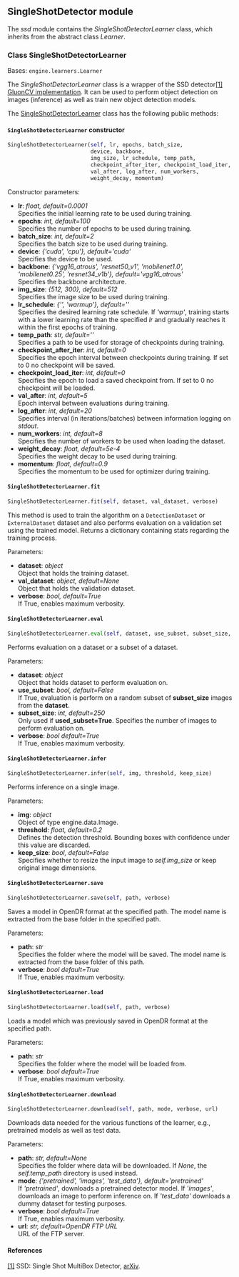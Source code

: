 ## SingleShotDetector module

The *ssd* module contains the *SingleShotDetectorLearner* class, which inherits from the abstract class *Learner*.

### Class SingleShotDetectorLearner
Bases: `engine.learners.Learner`

The *SingleShotDetectorLearner* class is a wrapper of the SSD detector[[1]](#ssd-1)
[GluonCV implementation](https://github.com/dmlc/gluon-cv/blob/master/gluoncv/model_zoo/ssd/ssd.py).
It can be used to perform object detection on images (inference) as well as train new object detection models.

The [SingleShotDetectorLearner](#src.opendr.perception.object_detection_2d.ssd.ssd_learner.py) class has the following
public methods:

#### `SingleShotDetectorLearner` constructor
```python
SingleShotDetectorLearner(self, lr, epochs, batch_size,
                          device, backbone,
                          img_size, lr_schedule, temp_path,
                          checkpoint_after_iter, checkpoint_load_iter,
                          val_after, log_after, num_workers,
                          weight_decay, momentum)
```

Constructor parameters:

- **lr**: *float, default=0.0001*\
  Specifies the initial learning rate to be used during training.
- **epochs**: *int, default=100*\
  Specifies the number of epochs to be used during training.
- **batch_size**: *int, default=2*\
  Specifies the batch size to be used during training.
- **device**: *{'cuda', 'cpu'}, default='cuda'*\
  Specifies the device to be used.
- **backbone**: *{'vgg16_atrous', 'resnet50_v1', 'mobilenet1.0', 'mobilenet0.25', 'resnet34_v1b'}, default='vgg16_atrous'*\
  Specifies the backbone architecture.
- **img_size**: *{512, 300}, default=512*\
  Specifies the image size to be used during training.
- **lr_schedule**: *{'', 'warmup'}, default=''*\
  Specifies the desired learning rate schedule. If *'warmup'*, training starts with a lower learning rate than the specified *lr* and gradually reaches it within the first epochs of training.
- **temp_path**: *str, default=''*\
  Specifies a path to be used for storage of checkpoints during training.
- **checkpoint_after_iter**: *int, default=0*\
  Specifies the epoch interval between checkpoints during training. If set to 0 no checkpoint will be saved.
- **checkpoint_load_iter**: *int, default=0*\
  Specifies the epoch to load a saved checkpoint from. If set to 0 no checkpoint will be loaded.
- **val_after**: *int, default=5*\
  Epoch interval between evaluations during training.
- **log_after**: *int, default=20*\
  Specifies interval (in iterations/batches) between information logging on *stdout*.
- **num_workers**: *int, default=8*\
  Specifies the number of workers to be used when loading the dataset.
- **weight_decay**: *float, default=5e-4*\
  Specifies the weight decay to be used during training.
- **momentum**: *float, default=0.9*\
  Specifies the momentum to be used for optimizer during training.


#### `SingleShotDetectorLearner.fit`
```python
SingleShotDetectorLearner.fit(self, dataset, val_dataset, verbose)
```

This method is used to train the algorithm on a `DetectionDataset` or `ExternalDataset` dataset and also performs evaluation
on a validation set using the trained model. Returns a dictionary containing stats regarding the training process.

Parameters:

- **dataset**: *object*\
  Object that holds the training dataset.
- **val_dataset**: *object, default=None*\
  Object that holds the validation dataset.
- **verbose**: *bool, default=True*\
  If True, enables maximum verbosity.

#### `SingleShotDetectorLearner.eval`
```python
SingleShotDetectorLearner.eval(self, dataset, use_subset, subset_size, verbose)
```

Performs evaluation on a dataset or a subset of a dataset.

Parameters:

- **dataset**: *object*\
  Object that holds dataset to perform evaluation on.
- **use_subset**: *bool, default=False*\
  If True, evaluation is perform on a random subset of **subset_size** images from the **dataset**.
- **subset_size**: *int, default=250*\
  Only used if **used_subset=True**. Specifies the number of images to perform evaluation on.
- **verbose**: *bool default=True*\
  If True, enables maximum verbosity.

#### `SingleShotDetectorLearner.infer`
```python
SingleShotDetectorLearner.infer(self, img, threshold, keep_size)
```

Performs inference on a single image.

Parameters:

- **img**: *object*\
  Object of type engine.data.Image.
- **threshold**: *float, default=0.2*\
  Defines the detection threshold. Bounding boxes with confidence under this value are discarded.
- **keep_size**: *bool, default=False*\
  Specifies whether to resize the input image to *self.img_size* or keep original image dimensions.

#### `SingleShotDetectorLearner.save`
```python
SingleShotDetectorLearner.save(self, path, verbose)
```

Saves a model in OpenDR format at the specified path. The model name is extracted from the base folder in the specified path.

Parameters:

- **path**: *str*\
  Specifies the folder where the model will be saved. The model name is extracted from the base folder of this path.
- **verbose**: *bool default=True*\
  If True, enables maximum verbosity.

#### `SingleShotDetectorLearner.load`
```python
SingleShotDetectorLearner.load(self, path, verbose)
```

Loads a model which was previously saved in OpenDR format at the specified path.

Parameters:

- **path**: *str*\
  Specifies the folder where the model will be loaded from.
- **verbose**: *bool default=True*\
  If True, enables maximum verbosity.

#### `SingleShotDetectorLearner.download`
```python
SingleShotDetectorLearner.download(self, path, mode, verbose, url)
```

Downloads data needed for the various functions of the learner, e.g., pretrained models as well as test data.

Parameters:

- **path**: *str, default=None*\
  Specifies the folder where data will be downloaded. If *None*, the *self.temp_path* directory is used instead.
- **mode**: *{'pretrained', 'images', 'test_data'}, default='pretrained'*\
  If *'pretrained'*, downloads a pretrained detector model. If *'images'*, downloads an image to perform inference on. If
  *'test_data'* downloads a dummy dataset for testing purposes.
- **verbose**: *bool default=True*\
  If True, enables maximum verbosity.
- **url**: *str, default=OpenDR FTP URL*\
  URL of the FTP server.

#### References
<a name="ssd-1" href="https://arxiv.org/abs/1512.02325">[1]</a> SSD: Single Shot MultiBox Detector,
[arXiv](https://arxiv.org/abs/1512.02325).
